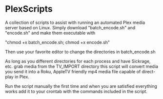 # PlexScripts
A collection of scripts to assist with running an automated Plex media server based on Linux.  Simply download "batch_encode.sh" and "encode.sh" and make them executable with 

"chmod +x batch_encode.sh; chmod +x encode.sh"

Then use your favorite editor to change the directories in batch_encode.sh

As long as you different directories for each process and have Sickrage, etc. grab media from the TV_IMPORT directory this script will convert media you send it into a Roku, AppleTV friendly mp4 media file capable of direct-play in Plex.

Run the script manually the first time and when you are satisfied everything works add it to your crontab with the commands included in the script.  
